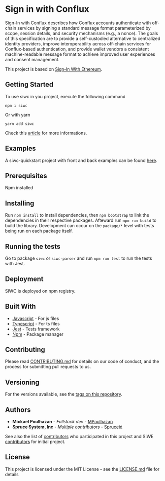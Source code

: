 # Sign in with Conflux

Sign-In with Conflux describes how Conflux accounts authenticate with
off-chain services by signing a standard message format parameterized by scope,
session details, and security mechanisms (e.g., a nonce). The goals of this
specification are to provide a self-custodied alternative to centralized
identity providers, improve interoperability across off-chain services for
Conflux-based authentication, and provide wallet vendors a consistent
machine-readable message format to achieve improved user experiences and
consent management.

This project is based on <a href="https://github.com/spruceid/siwe" target="_blank">Sign-In With Ethereum</a>.

## Getting Started

To use siwc in you project, execute the following command

```
npm i siwc
```

Or with yarn

```
yarn add siwc
```

Check this <a href="https://medium.com/@mickalpoulhazan/f394d9c0d099" target="_blank">article</a> for more informations.

## Examples

A siwc-quickstart project with front and back examples can be found <a href="https://github.com/MPoulhazan/siwc-quickstart" target="_blank">here</a>.

## Prerequisites

Npm installed

## Installing

Run `npm install` to install dependencies, then `npm bootstrap` to link the dependencies in their respective packages.
Afteward run `npm run build` to build the library.
Development can occur on the `package/*` level with tests being run on each package itself.

## Running the tests

Go to package `siwc` or `siwc-parser` and run `npm run test` to run the tests with Jest.

## Deployment

SIWC is deployed on npm registry.

## Built With

- [Javascript](https://www.javascript.com/) - For js files
- [Typescript](https://www.typescriptlang.org/) - For ts files
- [Jest](https://jestjs.io/fr/) - Tests framework
- [Npm](https://www.npmjs.com/) - Package manager

## Contributing

Please read [CONTRIBUTING.md](https://github.com/MPoulhazan/siwc) for details on our code of conduct, and the process for submitting pull requests to us.

## Versioning

For the versions available, see the [tags on this repository](https://github.com/MPoulhazan/siwc/tags).

## Authors

- **Mickael Poulhazan** - _Fullstack dev_ - [MPoulhazan](https://github.com/MPoulhazan)
- **Spruce System, Inc** - _Multiple contributors_ - [Spruceid](https://github.com/spruceid)

See also the list of [contributors](https://github.com/MPoulhazan/siwc/contributors) who participated in this project and SIWE [contributors](https://github.com/spruceid/siwe/graphs/contributors) for initial project.

## License

This project is licensed under the MIT License - see the [LICENSE.md](LICENSE.md) file for details
